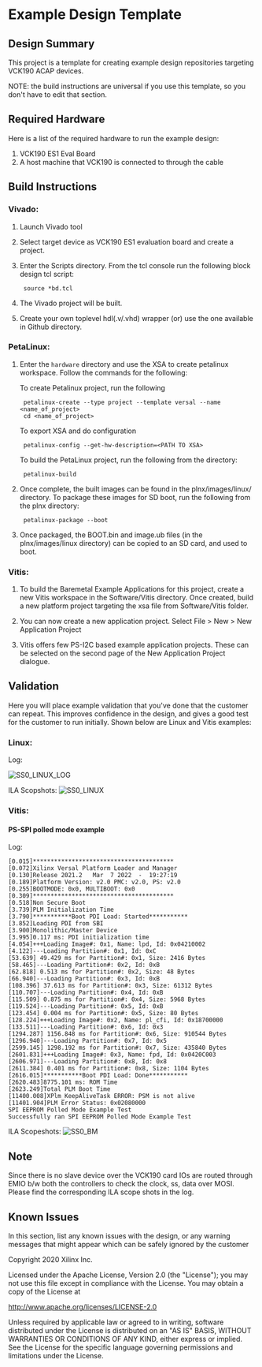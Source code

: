 # Example Design Template

## Design Summary
This project is a template for creating example design repositories targeting VCK190 ACAP devices.

NOTE: the build instructions are universal if you use this template, so you don't have to edit that section.


## Required Hardware
Here is a list of the required hardware to run the example design:

  1. VCK190 ES1 Eval Board
  1. A host machine that VCK190 is connected to through the cable

## Build Instructions
 ### Vivado:
1. Launch Vivado tool 

1. Select target device as VCK190 ES1 evaluation board and create a project.

1. Enter the Scripts directory. From the tcl console run the following block design tcl script:

		source *bd.tcl

1. The Vivado project will be built.

1. Create your own toplevel hdl(.v/.vhd) wrapper (or) use the one available in Github directory.

 ### PetaLinux:
1. Enter the `hardware` directory and use the XSA to create petalinux workspace. Follow the commands for the following:

   To create Petalinux project, run the following 
	 
		petalinux-create --type project --template versal --name <name_of_project> 
		cd <name_of_project>
	
	 To export XSA and do configuration
	    
		petalinux-config --get-hw-description=<PATH TO XSA>
   
	 To build the PetaLinux project, run the following from the directory:
		
		petalinux-build

1. Once complete, the built images can be found in the plnx/images/linux/ directory. To package these images for SD boot, run the following from the plnx directory:

		petalinux-package --boot 

1. Once packaged, the BOOT.bin and image.ub files (in the plnx/images/linux directory) can be copied to an SD card, and used to boot.

  ### Vitis:
1. To build the Baremetal Example Applications for this project, create a new Vitis workspace in the Software/Vitis directory. Once created, build a new platform project targeting the xsa file from Software/Vitis folder.

1. You can now create a new application project. Select File > New > New Application Project

1. Vitis offers few PS-I2C based example application projects. These can be selected on the second page of the New Application Project dialogue.

  ## Validation
Here you will place example validation that you've done that the customer can repeat. This improves confidence in the design, and gives a good test for the customer to run initially. Shown below are Linux and Vitis examples:

  ### Linux:

Log:

![SS0_LINUX_LOG](https://user-images.githubusercontent.com/74894579/157438774-d6b97f18-0ad1-4b97-82f5-0f2d874960f5.JPG)

ILA Scopshots:
![SS0_LINUX](https://user-images.githubusercontent.com/74894579/157438969-fdcd67e1-0837-4a9b-be1f-8d6cb9a9d376.JPG)

	
  ### Vitis:

       
 #### PS-SPI polled mode example

Log:

	[0.015]****************************************
	[0.072]Xilinx Versal Platform Loader and Manager
	[0.130]Release 2021.2   Mar  7 2022  -  19:27:19
	[0.189]Platform Version: v2.0 PMC: v2.0, PS: v2.0
	[0.255]BOOTMODE: 0x0, MULTIBOOT: 0x0
	[0.309]****************************************
	[0.518]Non Secure Boot
	[3.739]PLM Initialization Time
	[3.790]***********Boot PDI Load: Started***********
	[3.852]Loading PDI from SBI
	[3.900]Monolithic/Master Device
	[3.995]0.117 ms: PDI initialization time
	[4.054]+++Loading Image#: 0x1, Name: lpd, Id: 0x04210002
	[4.122]---Loading Partition#: 0x1, Id: 0xC
	[53.639] 49.429 ms for Partition#: 0x1, Size: 2416 Bytes
	[58.465]---Loading Partition#: 0x2, Id: 0xB
	[62.818] 0.513 ms for Partition#: 0x2, Size: 48 Bytes
	[66.940]---Loading Partition#: 0x3, Id: 0xB
	[108.396] 37.613 ms for Partition#: 0x3, Size: 61312 Bytes
	[110.707]---Loading Partition#: 0x4, Id: 0xB
	[115.509] 0.875 ms for Partition#: 0x4, Size: 5968 Bytes
	[119.524]---Loading Partition#: 0x5, Id: 0xB
	[123.454] 0.004 ms for Partition#: 0x5, Size: 80 Bytes
	[128.224]+++Loading Image#: 0x2, Name: pl_cfi, Id: 0x18700000
	[133.511]---Loading Partition#: 0x6, Id: 0x3
	[1294.287] 1156.848 ms for Partition#: 0x6, Size: 910544 Bytes
	[1296.940]---Loading Partition#: 0x7, Id: 0x5
	[2599.145] 1298.192 ms for Partition#: 0x7, Size: 435840 Bytes
	[2601.831]+++Loading Image#: 0x3, Name: fpd, Id: 0x0420C003
	[2606.971]---Loading Partition#: 0x8, Id: 0x8
	[2611.384] 0.401 ms for Partition#: 0x8, Size: 1104 Bytes
	[2616.015]***********Boot PDI Load: Done***********
	[2620.483]8775.101 ms: ROM Time
	[2623.249]Total PLM Boot Time
	[11400.008]XPlm_KeepAliveTask ERROR: PSM is not alive
	[11401.904]PLM Error Status: 0x02080000
	SPI EEPROM Polled Mode Example Test
	Successfully ran SPI EEPROM Polled Mode Example Test


ILA Scopeshots:
![SS0_BM](https://user-images.githubusercontent.com/74894579/157439090-aecb3ed8-153c-457c-b5d8-0c6d139b2399.JPG)

## Note
Since there is no slave device over the VCK190 card IOs are routed through EMIO b/w both the controllers to check the clock, ss, data over MOSI.
Please find the corresponding ILA scope shots in the log.


## Known Issues
In this section, list any known issues with the design, or any warning messages that might appear which can be safely ignored by the customer


Copyright 2020 Xilinx Inc.

Licensed under the Apache License, Version 2.0 (the "License"); you may not use this file except in compliance with the License. You may obtain a copy of the License at

http://www.apache.org/licenses/LICENSE-2.0

Unless required by applicable law or agreed to in writing, software distributed under the License is distributed on an "AS IS" BASIS, WITHOUT WARRANTIES OR CONDITIONS OF ANY KIND, either express or implied. See the License for the specific language governing permissions and limitations under the License.



